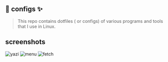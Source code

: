 ## :wrench: configs :sparkles:
> This repo contains dotfiles ( or configs) of various programs and tools that I use in Linux.

## screenshots
![yazi](screenshots/yazi.png)
![menu](screenshots/wofi.png)
![fetch](screenshots/helix.png)
